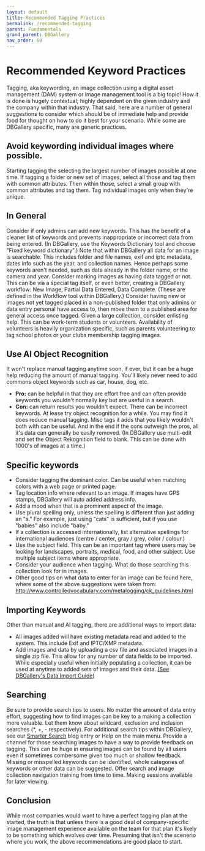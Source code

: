 ```yaml
---
layout: default
title: Recommended Tagging Practices
permalink: /recommended-tagging
parent: Fundamentals
grand_parent: DBGallery
nav_order: 60
---
```


# Recommended Keyword Practices

Tagging, aka keywording, an image collection using a digital asset management (DAM) system or image management tool is a big topic!  How it is done is hugely contextual; highly dependent on the given industry and the company within that industry.  That said, here are a number of general suggestions to consider which should be of immediate help and provide food for thought on how to do it best for your scenario.  While some are DBGallery specific, many are generic practices.

## Avoid keywording individual images where possible.
Starting tagging the selecting the largest number of images possible at one time.  If tagging a folder or new set of images, select all those and tag them with common attributes.  Then within those, select a small group with common attributes and tag them.  Tag individual images only when they're unique.

## In General
Consider if only admins can add new keywords.  This has the benefit of a cleaner list of keywords and prevents inappropriate or incorrect data from being entered.  (In DBGallery, use the Keywords Dictionary tool and choose "Fixed keyword dictionary".) Note that within DBGallery all data for an image is searchable.  This includes folder and file names, exif and iptc metadata, dates info such as the year, and collection names.  Hence perhaps some keywords aren't needed, such as data already in the folder name, or the camera and year. Consider marking images as having data tagged or not.  This can be via a special tag itself, or even better, creating a DBGallery workflow: New Image, Partial Data Entered, Data Complete.  (These are defined in the Workflow tool within DBGallery.) Consider having new or images not yet tagged placed in a non-published folder that only admins or data entry personal have access to, then move them to a published area for general access once tagged. Given a large collection, consider enlisting help.  This can be work-term students or volunteers.  Availability of volunteers is heavily organization specific, such as parents volunteering to tag school photos or your clubs membership tagging images.

## Use AI Object Recognition
It won't replace manual tagging anytime soon, if ever, but it can be a huge help reducing the amount of manual tagging.  You'll likely never need to add commons object keywords such as car, house, dog, etc.

- **Pro:** can be helpful in that they are effort free and can often provide keywords you wouldn't normally key but are useful in a search.
- **Con:** can return results you wouldn't expect.  There can be incorrect keywords.
At lease try object recognition for a while.  You may find it does reduce manual tagging.  Misc tags it adds that you likely wouldn't both with can be useful.  And in the end if the cons outweigh the pros, all it's data can generally be easily removed.  (In DBGallery use multi-edit and set the Object Rekognition field to blank.  This can be done with 1000's of images at a time.)

## Specific keywords
- Consider tagging the dominant color.  Can be useful when matching colors with a web page or printed page.
- Tag location info where relevant to an image.  If images have GPS stamps, DBGallery will auto added address info.
- Add a mood when that is a prominent aspect of the image.
- Use plural spelling only, unless the spelling is different than just adding an "s." For example, just using "cats" is sufficient, but if you use "babies" also include "baby."
- If a collection is accessed internationally, list alternative spellings for international audiences (centre / center, gray / grey, color / colour.)
- Use the subject field.  This can be an important tag where users may be looking for landscapes, portraits, medical, food, and other subject.  Use multiple subject items where appropriate.
- Consider your audience when tagging.  What do those searching this collection look for in images.
- Other good tips on what data to enter for an image can be found here, where some of the above suggestions were taken from: <a href="http://www.controlledvocabulary.com/metalogging/ck_guidelines.html" target="_blank">http://www.controlledvocabulary.com/metalogging/ck_guidelines.html</a>

## Importing Keywords
Other than manual and AI tagging, there are additional ways to import data:

- All images added will have existing metadata read and added to the system.  This include Exif and IPTC/XMP metadata.
- Add images and data by uploading a csv file and associated images in a single zip file.  This allow for any number of data fields to be imported.  While especially useful when initially populating a collection, it can be used at anytime to added sets of images and their data.  <a href="https://dbgallery.com/download/DBGalleryDataImportGuide.pdf" target="_blank">(See DBGallery's Data Import Guide)</a>

## Searching
Be sure to provide search tips to users.  No matter the amount of data entry effort, suggesting how to find images can be key to a making a collection more valuable.  Let them know about wildcard, exclusion and inclusion searches (*, +, - respectively).  For additional search tips within DBGallery, see our <a href="https://dbgallery.com/introducing-a-smarter-search/" target="_blank">Smarter Search</a> blog entry or Help on the main menu. Provide a channel for those searching images to have a way to provide feedback on tagging.  This can be huge in ensuring images can be found by all users even if sometimes combersome given too much or shallow feedback.  Missing or misspelled keywords can be identified, whole categories of keywords or other data can be suggested. Offer search and image collection navigation training from time to time.  Making sessions available for later viewing.

## Conclusion
While most companies would want to have a perfect tagging plan at the started, the truth is that unless there is a good deal of company-specific image management experience available on the team for that plan it's likely to be something which evolves over time.  Presuming that isn't the scenerio where you work, the above recommendations are good place to start.

